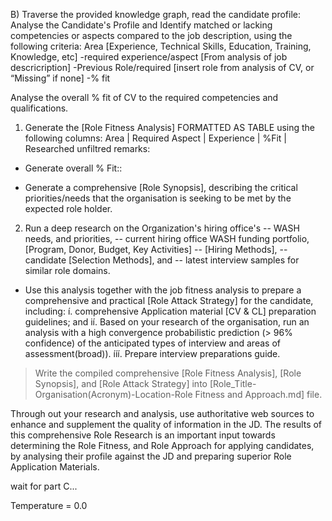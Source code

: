 B) Traverse the provided knowledge graph, read the candidate profile: Analyse the Candidate's Profile and Identify matched or lacking competencies or aspects compared to the job description, using the following criteria: Area [Experience, Technical Skills, Education, Training, Knowledge, etc] -required experience/aspect [From analysis of job descricription] -Previous Role/required [insert role from analysis of CV, or “Missing” if none] -% fit

Analyse the overall % fit of CV to the required competencies and qualifications.

1. Generate the [Role Fitness Analysis] FORMATTED AS TABLE using the following columns: Area | Required Aspect | Experience | %Fit | Researched unfiltred remarks:

- Generate overall % Fit::


- Generate a comprehensive [Role Synopsis], describing the critical priorities/needs that the
organisation is seeking to be met by the expected role holder.

2. Run a deep research on the Organization's hiring office's
-- WASH needs, and priorities,
-- current hiring office WASH funding portfolio, [Program,	Donor,	Budget,	Key Activities]
-- [Hiring Methods],
-- candidate
[Selection Methods], and
-- latest interview samples for
similar role domains.
- Use this analysis together with the job fitness analysis to prepare a
comprehensive and practical [Role Attack Strategy] for the candidate, including:
í. comprehensive Application material [CV & CL] preparation guidelines; and
ií. Based on your research of the organisation, run an analysis with a high convergence probabilistic
prediction (> 96% confidence) of the anticipated types of interview and areas of assessment(broad)).
ííí. Prepare interview preparations guide.

> Write the compiled comprehensive  [Role Fitness Analysis], [Role Synopsis], and   [Role Attack
Strategy] into [Role_Title-Organisation(Acronym)-Location-Role Fitness and Approach.md] file.

Through out your research and analysis, use authoritative web sources to enhance and supplement the
quality of information in the JD. The results of this comprehensive Role Research is an important
input towards determining the Role Fitness, and Role Approach for applying candidates, by analysing
their profile against the JD and preparing superior Role Application Materials.

wait for part C...


Temperature = 0.0